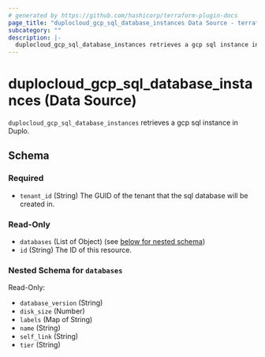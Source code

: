 ```yaml
---
# generated by https://github.com/hashicorp/terraform-plugin-docs
page_title: "duplocloud_gcp_sql_database_instances Data Source - terraform-provider-duplocloud"
subcategory: ""
description: |-
  duplocloud_gcp_sql_database_instances retrieves a gcp sql instance in Duplo.
---
```


# duplocloud_gcp_sql_database_instances (Data Source)

`duplocloud_gcp_sql_database_instances` retrieves a gcp sql instance in Duplo.



<!-- schema generated by tfplugindocs -->
## Schema

### Required

- `tenant_id` (String) The GUID of the tenant that the sql database will be created in.

### Read-Only

- `databases` (List of Object) (see [below for nested schema](#nestedatt--databases))
- `id` (String) The ID of this resource.

<a id="nestedatt--databases"></a>
### Nested Schema for `databases`

Read-Only:

- `database_version` (String)
- `disk_size` (Number)
- `labels` (Map of String)
- `name` (String)
- `self_link` (String)
- `tier` (String)
